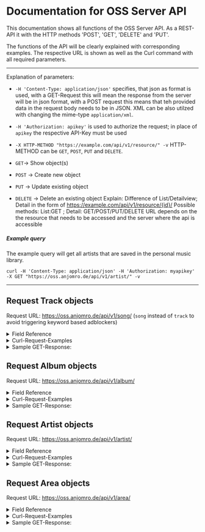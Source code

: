 # Documentation for OSS Server API 
 
This documentation shows all functions of the OSS Server API.
As a REST-API it with the HTTP methods 'POST', 'GET', 'DELETE' and 'PUT'.

The functions of the API will be clearly explained with corresponding examples.
The respective URL is shown as well as the Curl command 
with all required parameters.

--------------------------------------------------------------------------
Explanation of parameters:

- `-H 'Content-Type: application/json'` specifies, that json as format is used, with a GET-Request this will mean the response from the server will be in json format, with a POST request this means that teh provided data in the request body needs to be in JSON. XML can be also utilzed with changing the mime-type `application/xml`.
- `-H 'Authorization: apikey'` is used to authorize the request; in place of `apikey` the respective API-Key must be used

- `-X HTTP-METHOD "https://example.com/api/v1/resource/" -v` 
HTTP-METHOD can be `GET`, `POST`, `PUT` and `DELETE`.
- `GET`-> Show object(s)
- `POST` -> Create new object
- `PUT` -> Update existing object
- `DELETE` -> Delete an existing object
Explain: Difference of List/Detailview; Detail in the form of https://example.com/api/v1/resource/{id}/
Possible methods: List:GET ; Detail: GET/POST/PUT/DELETE
URL depends on the the resource that needs to be accessed and the server where the api is accessible 

##### Example query

The example query will get all artists that are saved in the personal music library.

	curl -H 'Content-Type: application/json' -H 'Authorization: myapikey'  -X GET "https://oss.anjomro.de/api/v1/artist/" -v
---------------------------------------------------------------------------
 
 
## Request Track objects 

Request URL:
https://oss.anjomro.de/api/v1/song/
	(`song` instead of `track` to avoid triggering keyword based adblockers)

<details>
	<summary>Field Reference</summary>

| identifier | explanation                                 | mandatory                  |
|:----------:|:-------------------------------------------:|:--------------------------:|
| id         | Identifier                                  | is generated automatically |
| title      | name of song                                | yes                        |
| album      | URL to the album the song appears           | yes                        |
| artist     | URL list of the artists that appear         | yes                        |
| mbid       | -                                           | no                         |
| audio      | Audio File, more information in File Upload | no, but sensefull          |
| tags       | Tags                                        | no                         |
</details>
 
<details>
	<summary>Curl-Request-Examples</summary>
GET-Request: Get song 1
	
	curl -H 'Content-Type: application/json' -H 'Authorization: testapikey'  -X GET "https://oss.anjomro.de/api/v1/song/1/" -v

POST-Request: Post new song

 	Curl -H 'Content-Type: application/json' -H 'Authorization: testapikey' -X POST -d '{"title":"test5","album":"/api/v1
	/album/1/", "artists":[ "/api/v1/artist/2/"]}' "https://oss.anjomro.de/api/v1/song/" -v 

PUT-Request: Put title of song 1

	curl -H 'Content-Type: application/json' -H 'Authorization: testapikey' -X PUT -d '{"title":"new title"}' 		 	https://oss.anjomro.de/api/v1/song/1/ -v 

DELETE-Request: Delete song 1

	curl -H 'Authorization: testapikey' -X DELETE  https://oss.anjomro.de/api/v1/song/1/ -v 
</details>
<details>
	<summary>Sample GET-Response:</summary>

	{
		"meta": {
				"limit": 200,
				"next": null,
				"offset": 0,
				"previous": null,
				"total_count": 1
		},
		"objects": [
				{
						"album": "/api/v1/album/1/",
						"artists": [
								"/api/v1/artist/1/"
						],
						"audio": "repertoire/song_file/1/",
						"id": 1,
						"mbid": "dec720fb-2cdb-4ab6-9217-9aea4ee48566",
						"resource_uri": "/api/v1/song/1/",
						"tags": [
								"/api/v1/tag/1/"
						],
						"title": "Kyrie"
				}
		]
	}
</details>



## Request Album objects 

Request URL:
https://oss.anjomro.de/api/v1/album/

<details>
	<summary>Field Reference</summary>

| identifier | explanation                         | mandatory                  |
|:----------:|:-----------------------------------:|:--------------------------:|
| mbid       | Identifier                          | is generated automatically |
| name       | name of album                       | yes                        |
| release    | first release of album              | no                         |
| artist     | URL list of the artists that appear | yes                        |
| mbid       | -                                   | no                         |
| cover_url  | URL for cover                       | no                         |
| cover_file | Image of cover                      | no                         |
| tags       | Tags                                | no                         |
</details>
 
<details>
	<summary>Curl-Request-Examples</summary>
GET-Request: Get album 5
	
	curl -H 'Content-Type: application/json' -H 'Authorization: testapikey'  -X GET "https://oss.anjomro.de/api/v1/album/5/" -v

POST-Request: Post new album

 	curl -H 'Content-Type: application/json' -H 'Authorization: testapikey' -X POST -d '{"name":"covertest","cover_url":"
	https://de.wikipedia.org/wiki/Bild_am_Sonntag#/media/Datei:Logo_Bild_am_Sonntag_(Bams).svg", "artists":[ "/api/v1/artis
	t/2/"]}' "https://oss.anjomro.de/api/v1/album/" -v 

PUT-Request: Put album 5

		curl -H 'Content-Type: application/json' -H 'Authorization: testapikey' -X PUT -d '{"name":"covertestnew"}' "https://oss.anjomro.de/api/v1/album/5/" -v -H "accept: /

DELETE-Request: Delete album 5

		curl -H 'Authorization: testapikey' -X DELETE  https://oss.anjomro.de/api/v1/album/5/ -v
</details>

<details>
	<summary>Sample GET-Response:</summary>

	{
		"meta": {
				"limit": 200,
				"next": null,
				"offset": 0,
				"previous": null,
				"total_count": 1
		},
		"objects": [
				{
				                "name": "A little Jazz Mass",
						"release": null
						"artists": ["/api/v1/artist/1"],
						"cover_url": null,
						"audio": "repertoire/song_file/1/",
						"id": 1,
						"mbid": "dec720fb-2cdb-4ab6-9217-9aea4ee48566",
						"resource_uri": "/api/v1/album/1",
						"songs": ["/api/v1/track/1",
							  "/api/v1/track/2",
							  "/api/v1/track/3",
							  "/api/v1/track/8", 
						 	  "/api/v1/track/9", 
						 	  "/api/v1/track/14", 
						 	  "/api/v1/track/15", 
						 	  "/api/v1/track/23"],
						"tags": [
								"/api/v1/tag/1/"
						],
						
				}
				
				
		]
	}
</details>



## Request Artist objects 

Request URL:
https://oss.anjomro.de/api/v1/artist/

<details>
	<summary>Field Reference</summary>

| identifier 		| explanation                         | mandatory                  |
|:----------:|:-----------------------------------:|:--------------------------:|
| mbid         	| Identifier                          | is generated automatically |
| name       | name of artist                       | yes                        |
| formation_types    	| Type of Artist (Person/Group/etc.)   max_length=1             | yes                         |
| area     | URL to the area of artist | no                        |
| begin       | Date of persons birth/Date of group formation  | no                         |
| end  | Death/ Group dissolved/ blank if still together | no                         |
| tags       | Tags                                | no                         |

<details>
	<summary>formation_types</summary>

| abbreviation 		| explanation             |
|:----------:|:----------------------------------:|
| P         	| Person 			  |
| G         	| Group 			  |
| O         	| Orchestra 			  |
| C         	| Choir 			  |
| F         	| Character 			  |
| E         	| Other 			  |
</details>

</details>

<details>
	<summary>Curl-Request-Examples</summary>
GET-Request: Get artist 1
	
	curl -H 'Content-Type: application/json' -H 'Authorization: testapikey'  -X GET "https://oss.anjomro.de/api/v1/artist/1/" -v

POST-Request: Post new artist

 	curl -H 'Content-Type: application/json' -H 'Authorization: testapikey' -X POST -d '{"name":"DieExmatrikulatoren","formation_types":"G","begin":"2020-04-20"}' "https://oss.anjomro.de/api/v1/artist/" -v

PUT-Request: Put name of artist 3

	curl -H 'Content-Type: application/json' -H 'Authorization: testapikey' -X PUT -d '{"name":"DieExmatrikulatoren2"}'  https://oss.anjomro.de/api/v1/artist/3/ -v

DELETE-Request: Delete artist 2

	curl -H 'Authorization: testapikey' -X DELETE  https://oss.anjomro.de/api/v1/artist/2/ -v 
</details>

<details>
	<summary>Sample GET-Response:</summary>

	{
		"meta": {
				"limit": 200,
				"next": null,
				"offset": 0,
				"previous": null,
				"total_count": 1
		},
		"objects": [
				{
					"albums": [], 
					"area": "/api/v1/area/1", 
					"begin": null, 
					"end": null, 
					"formation_types": "Group", 
					"id": 506, "mbid": "", 
					"name": "DieBiebos", 
					"resource_uri": "/api/v1/artist/506", 
					"songs": [	  "/api/v1/track/1",
							  "/api/v1/track/2",
							  "/api/v1/track/3",
							  "/api/v1/track/8", 
						 	  "/api/v1/track/9", 
						 	  "/api/v1/track/14", 
						 	  "/api/v1/track/15", 
						 	  "/api/v1/track/23"],
						"tags": [
							"/api/v1/tag/1/"
						], 
					"type": ""
				
				}
				
				
		]
	}
</details>


## Request Area objects 

Request URL:
https://oss.anjomro.de/api/v1/area/

<details>
	<summary>Field Reference</summary>

| identifier 		| explanation                         | mandatory                  |
|:----------:|:-----------------------------------:|:--------------------------:|
| mbid         	| Identifier                          | is generated automatically |
| name       | name of area                       | yes                        |
| area_categories    	| Area type (Country/City/etc.)   max_length=1             | yes                         |
| country_code     | iso-3166-1-code (DE/GB/FR etc.) | no                        |


<details>
	<summary>formation_types</summary>

| abbreviation 		| explanation             |
|:----------:|:----------------------------------:|
| X         	| Country 			  |
| L         	| Subdivision 			  |
| C         	| County 			  |
| M         	| Municipality 			  |
| S         	| City 			  |
| D         	| District 			  |
| I         	| Island 			  |
</details>

</details>

<details>
	<summary>Curl-Request-Examples</summary>
GET-Request: Get area 2
	
	curl -H 'Content-Type: application/json' -H 'Authorization: testapikey'  -X GET "https://oss.anjomro.de/api/v1/area/2/" -v

POST-Request: Post new area

 	curl -H 'Content-Type: application/json' -H 'Authorization: testapikey' -X POST -d '{"name":"Mkg","area_categories":"X"}' "https://oss.anjomro.de/api/v1/area/" -v

PUT-Request: Put name of area 3

	curl -H 'Content-Type: application/json' -H 'Authorization: testapikey' -X PUT -d '{"name":"Schwieberdingen"}'  https://oss.anjomro.de/api/v1/area/3/ -v

DELETE-Request: Delete area

	curl -H 'Authorization: testapikey' -X DELETE  https://oss.anjomro.de/api/v1/area/4/ -v 
</details>

<details>
	<summary>Sample GET-Response:</summary>

	{
		"meta": {
				"limit": 200,
				"next": null,
				"offset": 0,
				"previous": null,
				"total_count": 1
		},
		"objects": [
				{
					"area_categories": "X", 
					"artists": ["/api/v1/artist/1"],
					"country_code": null, 
					"id": 6, 
					"mbid": "", 
					"name": "Muenchen", 
					"resource_uri": "/api/v1/area/6", 
					"type": ""
				
				}
								
		]
	}
</details>
